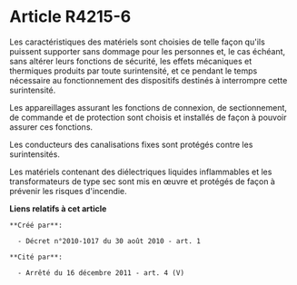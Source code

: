 # Article R4215-6

Les caractéristiques des matériels sont choisies de telle façon qu'ils puissent supporter sans dommage pour les personnes et,
le cas échéant, sans altérer leurs fonctions de sécurité, les effets mécaniques et thermiques produits par toute
surintensité, et ce pendant le temps nécessaire au fonctionnement des dispositifs destinés à interrompre cette surintensité. 

Les appareillages assurant les fonctions de connexion, de sectionnement, de commande et de protection sont choisis et
installés de façon à pouvoir assurer ces fonctions. 

Les conducteurs des canalisations fixes sont protégés contre les surintensités. 

Les matériels contenant des diélectriques liquides inflammables et les transformateurs de type sec sont mis en œuvre et
protégés de façon à prévenir les risques d'incendie.

**Liens relatifs à cet article**

	**Créé par**:

	  - Décret n°2010-1017 du 30 août 2010 - art. 1

	**Cité par**:

	  - Arrêté du 16 décembre 2011 - art. 4 (V)
